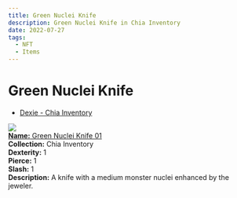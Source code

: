 ```yaml
---
title: Green Nuclei Knife
description: Green Nuclei Knife in Chia Inventory
date: 2022-07-27
tags:
  - NFT
  - Items
---
```


# Green Nuclei Knife

- [Dexie - Chia Inventory]()

<div class="item_thumbnail_detail">
<img src="https://5aq4pd3rj2l5vky4jlxu2tuzv6kzdwbrisz2fhdud4thi3ht.arweave.net/-6C_HHj3FOl9qrHErvTU6Zr5WR2DFEs6KcdB8mdGzzI"><br/>
<div><a href="https://www.spacescan.io/xch/coin/0x187c42dab5c4e55b5dd94e5cf723ee32799bae429d1e9b4e7b59655f45926345"><strong>Name:</strong> Green Nuclei Knife 01</a></div>
<div><strong>Collection:</strong> Chia Inventory</div>
<div><strong>Dexterity:</strong> 1</div>
<div><strong>Pierce:</strong> 1</div>
<div><strong>Slash:</strong> 1</div>
<div><strong>Description:</strong> A knife with a medium monster nuclei enhanced by the jeweler.</div>
</div>

